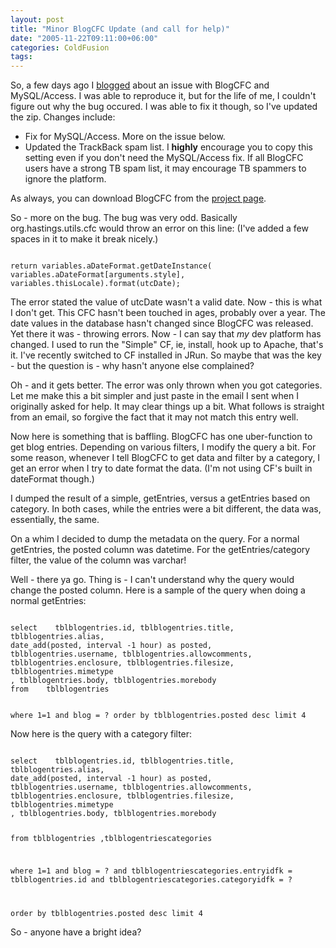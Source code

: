 ```yaml
---
layout: post
title: "Minor BlogCFC Update (and call for help)"
date: "2005-11-22T09:11:00+06:00"
categories: ColdFusion 
tags: 
---
```


So, a few days ago I <a href="http://ray.camdenfamily.com/index.cfm/2005/11/20/BlogCFC-Bug-with-MySQLAccess">blogged</a> about an issue with BlogCFC and MySQL/Access. I was able to reproduce it, but for the life of me, I couldn't figure out why the bug occured. I was able to fix it though, so I've updated the zip. Changes include:

<ul>
<li>Fix for MySQL/Access. More on the issue below.
<li>Updated the TrackBack spam list. I <b>highly</b> encourage you to copy this setting even if you don't need the MySQL/Access fix. If all BlogCFC users have a strong TB spam list, it may encourage TB spammers to ignore the platform.
</ul>

As always, you can download BlogCFC from the <a href="http://ray.camdenfamily.com/projects/blogcfc">project page</a>.
<!--more-->
So - more on the bug. The bug was very odd. Basically org.hastings.utils.cfc would throw an error on this line: (I've added a few spaces in it to make it break nicely.) 

<code>
return variables.aDateFormat.getDateInstance( variables.aDateFormat[arguments.style], variables.thisLocale).format(utcDate);
</code>

The error stated the value of utcDate wasn't a valid date. Now - this is what I don't get. This CFC hasn't been touched in ages, probably over a year. The date values in the database hasn't changed since BlogCFC was released. Yet there it was - throwing errors. Now - I can say that <i>my</i> dev platform has changed. I used to run the "Simple" CF, ie, install, hook up to Apache, that's it. I've recently switched to CF installed in JRun. So maybe that was the key - but the question is - why hasn't anyone else complained? 

Oh - and it gets better. The error was only thrown when you got categories. Let me make this a bit simpler and just paste in the email I sent when I originally asked for help. It may clear things up a bit. What follows is straight from an email, so forgive the fact that it may not match this entry well.

Now here is something that is baffling. BlogCFC has one uber-function to get blog entries. Depending on various filters, I modify the query a bit. For some reason, whenever I tell BlogCFC to get data and filter by a category, I get an error when I try to date format the data. (I'm not using CF's built in dateFormat though.)

I dumped the result of a simple, getEntries, versus a getEntries based on category. In both cases, while the entries were a bit different, the data was, essentially, the same.

On a whim I decided to dump the metadata on the query. For a normal getEntries, the posted column was datetime. For the getEntries/category filter, the value of the column was varchar!

Well - there ya go. Thing is - I can't understand why the query would change the posted column. Here is a sample of the query when doing a normal getEntries:

<code>
select    tblblogentries.id, tblblogentries.title,
tblblogentries.alias,
date_add(posted, interval -1 hour) as posted,
tblblogentries.username, tblblogentries.allowcomments,
tblblogentries.enclosure, tblblogentries.filesize, tblblogentries.mimetype
, tblblogentries.body, tblblogentries.morebody
from    tblblogentries
           
           
where        1=1
and blog = ?
order by     tblblogentries.posted desc
limit 4
</code>

Now here is the query with a category filter:

<code>
select    tblblogentries.id, tblblogentries.title,
tblblogentries.alias,
date_add(posted, interval -1 hour) as posted,
tblblogentries.username, tblblogentries.allowcomments,
tblblogentries.enclosure, tblblogentries.filesize, tblblogentries.mimetype
, tblblogentries.body, tblblogentries.morebody

from    tblblogentries
,tblblogentriescategories
           
where        1=1
and blog = ?
and tblblogentriescategories.entryidfk = tblblogentries.id
and tblblogentriescategories.categoryidfk = ?
           
order by     tblblogentries.posted desc
limit 4
</code>

So - anyone have a bright idea?